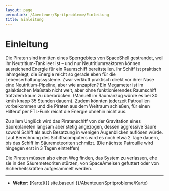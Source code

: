 ```yaml
---
layout: page
permalink: /Abenteuer/Spritprobleme/Einleitung
title: Einleitung
---
```


# Einleitung

Die Piraten sind inmitten eines Sperrgebiets von SpaceShell gestrandet, weil ihr Neutritium-Tank leer ist – und nur Neutritiumreaktoren können ausreichend Energie für ein Raumschiff bereitstellen. Ihr Schiff ist praktisch lahmgelegt, die Energie reicht so gerade eben für die Lebenserhaltungssysteme. Zwar verläuft praktisch direkt vor ihrer Nase eine Neutritium-Pipeline, aber wie anzapfen? Ein Megameter ist im galaktischen Maßstab nicht weit, aber ohne funktionierendes Raumschiff trotzdem kaum zu überbrücken. (Manuell im Raumanzug würde es bei 30 km/h knapp 35 Stunden dauern). Zudem könnten jederzeit Patrouillen vorbeikommen und die Piraten aus dem Weltraum schießen, für einen Hilferuf per FTL-Funk reicht die Energie ohnehin nicht aus.

Zu allem Unglück wird das Piratenschiff von der Gravitation eines Säureplaneten langsam aber stetig angezogen, dessen aggressive Säure sowohl Schiff als auch Besatzung in wenigen Augenblicken auflösen würde. Laut Berechnung des Schiffscomputers wird es noch etwa 2 Tage dauern, bis das Schiff im Säuremeteoriten schmilzt. (Die nächste Patrouille wird hingegen erst in 3 Tagen eintreffen)

Die Piraten müssen also einen Weg finden, das System zu verlassen, ehe sie in den Säuremeteoriten stürzen, von SpaceAmeisen gefuttert oder von Sicherheitskräften aufgesammelt werden.

***

- **Weiter:** [Karte]({{ site.baseurl }}/Abenteuer/Spritprobleme/Karte)

